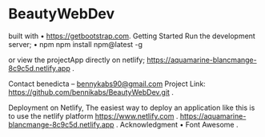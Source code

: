 # BeautyWebDev
built with • https://getbootstrap.com. Getting Started Run the development server; • npm npm install npm@latest -g

or view the projectApp directly on netlify; https://aquamarine-blancmange-8c9c5d.netlify.app .

Contact benedicta – bennykabs90@gmail.com Project Link: https://github.com/bennikabs/BeautyWebDev.git .

Deployment on Netlify, The easiest way to deploy an application like this is to use the netlify platform https://www.netlify.com . https://aquamarine-blancmange-8c9c5d.netlify.app . Acknowledgment • Font Awesome .
